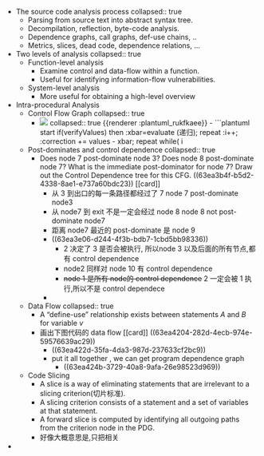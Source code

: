 - The source code analysis process
  collapsed:: true
	- Parsing from source text into abstract syntax tree.
	- Decompilation, reflection, byte-code analysis.
	- Dependence graphs, call graphs, def-use chains, ..
	- Metrics, slices, dead code, dependence relations, ...
- Two levels of analysis
  collapsed:: true
	- Function-level analysis
		- Examine control and data-flow within a function.
		- Useful for identifying information-flow vulnerabilities.
	- System-level analysis
		- More useful for obtaining a high-level overview
- Intra-procedural Analysis
	- Control Flow Graph
	  collapsed:: true
		- <img src="https://www.plantuml.com/plantuml/png/HOqn3e9044NxFSMKIpR6Vf4hq9ZOBpZ09Ej2PWTKAi_0VJoEXRTm8L6RNxoy_pz05CUYgD4JCZNta_CZnWoamw3ihN9Su9IO4mJzVYolvvBbYd509ygICRcoTS-CjL0Vm1GmRGkmWxNyLU7QaKSDTAYmfUI1nz1AbodBA2E7pJRwFxMFT1aypaUQCJsYZmW_kNHbGk5CpPhg0m00" />
		  collapsed:: true
		  {{renderer :plantuml_rukfkaee}}
			- ```plantuml 
			  start
			  if(verifyValues) then
			  :xbar=evaluate (递归);
			  repeat
			  :i++;
			  :correction += values - xbar;
			  repeat while( i<begin + length)
			  :return xbar+(correction/simplezSize);
			  else 
			  :return NaN;
			  endif
			  end
			  ```
	- Post-dominates and control dependence
	  collapsed:: true
		- Does node 7 post-dominate node 3?
		  Does node 8 post-dominate node 7?
		  What is the immediate post-dominator for node 7? 
		  Draw out the Control Dependence tree for this CFG.
		  ((63ea3b4f-b5d2-4338-8ae1-e737a60bdc23)) [[card]]
			- 从 3 到出口的每一条路径都经过了 7 
			  node 7 post-dominate node3
			- 从 node7 到 exit 不是一定会经过 node 8 
			  node 8 not post-dominate node7
			- 距离 node7 最近的 post-dominate 是 node 9
			- ((63ea3e06-d244-4f3b-bdb7-1cbd5bb98336))
				- 2 决定了 3 是否会被执行,
				  所以node 3 以及后面的所有节点,都有 control dependence
				- node2 同样对 node 10 有 control dependence
				- ~~node 1 是所有 node的 control dependence~~ 2 一定会被 1 执行,所以不是 control dependece
			-
	- Data Flow
	  collapsed:: true
		- A “define-use” relationship exists between statements $A$ and $B$ for variable $v$
		- 画出下图代码的 data flow [[card]]
		  ((63ea4204-282d-4ecb-974e-59576639ac29))
			- ((63ea422d-35fa-4da3-987d-237633cf2bc9))
			- put it all together , we can get  program dependence graph
				- ((63ea424b-3729-40a8-9afa-26e98523d969))
	- Code Slicing
		- A slice is a way of eliminating statements that are irrelevant to a slicing criterion(切片标准).
		- A slicing criterion consists of a statement and a set of variables at that statement.
		- A forward slice is computed by identifying all outgoing paths from the criterion node in the PDG.
		- 好像大概意思是,只把相关
-